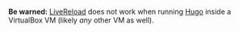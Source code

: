 **Be warned:** [LiveReload](https://gohugo.io/extras/livereload/) does not work when running  [Hugo](http://gohugo.io) inside a VirtualBox VM (likely *any* other VM as well). 
